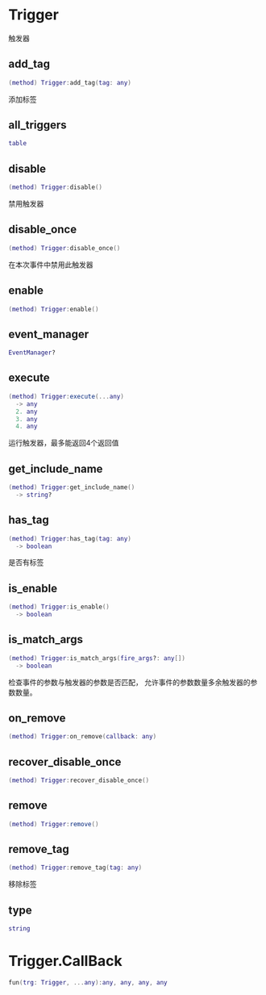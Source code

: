 # Trigger

触发器

## add_tag

```lua
(method) Trigger:add_tag(tag: any)
```

添加标签
## all_triggers

```lua
table
```

## disable

```lua
(method) Trigger:disable()
```

禁用触发器
## disable_once

```lua
(method) Trigger:disable_once()
```

在本次事件中禁用此触发器
## enable

```lua
(method) Trigger:enable()
```

## event_manager

```lua
EventManager?
```

## execute

```lua
(method) Trigger:execute(...any)
  -> any
  2. any
  3. any
  4. any
```

 运行触发器，最多能返回4个返回值
## get_include_name

```lua
(method) Trigger:get_include_name()
  -> string?
```

## has_tag

```lua
(method) Trigger:has_tag(tag: any)
  -> boolean
```

是否有标签
## is_enable

```lua
(method) Trigger:is_enable()
  -> boolean
```

## is_match_args

```lua
(method) Trigger:is_match_args(fire_args?: any[])
  -> boolean
```

 检查事件的参数与触发器的参数是否匹配，
 允许事件的参数数量多余触发器的参数数量。
## on_remove

```lua
(method) Trigger:on_remove(callback: any)
```

## recover_disable_once

```lua
(method) Trigger:recover_disable_once()
```

## remove

```lua
(method) Trigger:remove()
```

## remove_tag

```lua
(method) Trigger:remove_tag(tag: any)
```

移除标签
## type

```lua
string
```


# Trigger.CallBack


```lua
fun(trg: Trigger, ...any):any, any, any, any
```


